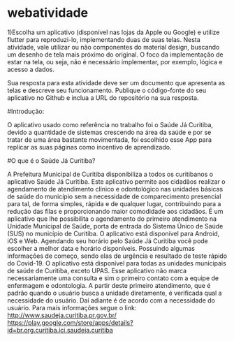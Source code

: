 # webatividade
1)Escolha um aplicativo (disponível nas lojas da Apple ou Google) e utilize flutter para reproduzi-lo, 
implementando duas de suas telas. Nesta atividade, vale utilizar ou não componentes do material design, 
buscando um desenho de tela mais próximo do original. O foco da implementação de estar na tela, ou seja, 
não é necessário implementar, por exemplo, lógica e acesso a dados.

Sua resposta para esta atividade deve ser um documento que apresenta as telas e descreve seu funcionamento. 
Publique o código-fonte do seu aplicativo no Github e inclua a URL do repositório na sua resposta.

#Introdução:

O aplicativo usado como referência no trabalho foi o Saúde Já Curitiba, devido a quantidade de sistemas crescendo na área da saúde e por se tratar de uma área bastante movimentada, foi escolhido esse App para replicar as suas páginas como incentivo de aprendizado.

#O que é o Saúde Já Curitiba?

A Prefeitura Municipal de Curitiba disponibiliza a todos os curitibanos o aplicativo Saúde Já Curitiba. Este aplicativo permite aos cidadãos realizar o agendamento de atendimento clínico e odontológico nas unidades básicas de saúde do município sem a necessidade de comparecimento presencial para tal, de forma simples, rápida e de qualquer lugar, contribuindo para a redução das filas e proporcionando maior comodidade aos cidadãos.
É um aplicativo que lhe possibilita o agendamento do primeiro atendimento na Unidade Municipal de Saúde, porta de entrada do Sistema Único de Saúde (SUS) no município de Curitiba. O aplicativo está disponível para Android, iOS e Web.
Agendando seu horário pelo Saúde Já Curitiba você pode escolher a melhor data e horário disponíveis. Possuindo algumas informações de começo, sendo elas de urgência e resultado de teste rápido do Covid-19.
O aplicativo está disponível para todas as unidades municipais de saúde de Curitiba, exceto UPAS. Esse aplicativo não marca necessariamente uma consulta e sim o primeiro contato com a equipe de enfermagem e odontologia. A partir deste primeiro atendimento, que é padrão quando o usuário busca a unidade diretamente, é verificada qual a necessidade do usuário. Daí adiante é de acordo com a necessidade do usuário.
Para mais informações segue o link: http://www.saudeja.curitiba.pr.gov.br/
https://play.google.com/store/apps/details?id=br.org.curitiba.ici.saudeja.curitiba

